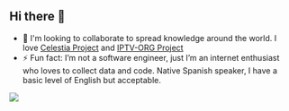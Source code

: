 ## Hi there 👋

- 👯 I'm looking to collaborate to spread knowledge around the world. I love [Celestia Project](https://github.com/CelestiaProject) and [IPTV-ORG Project](https://github.com/iptv-org)
- ⚡ Fun fact: I’m not a software engineer, just I’m an internet enthusiast who loves to collect data and code.  Native Spanish speaker, I have a basic level of English but acceptable.

[![](https://visitcount.itsvg.in/api?id=Juaito&label=Profile%20Views&color=0&pretty=false)](https://visitcount.itsvg.in)

<!--
**Juaito/Juaito** is a ✨ _special_ ✨ repository because its `README.md` (this file) appears on your GitHub profile.

Here are some ideas to get you started:

- 🔭 I’m currently working on ...
- 🌱 I’m currently learning ...
- 👯 I’m looking to collaborate on ...
- 🤔 I’m looking for help with ...
- 💬 Ask me about ...
- 📫 How to reach me: ...
- 😄 Pronouns: ...
- ⚡ Fun fact: ...
-->
